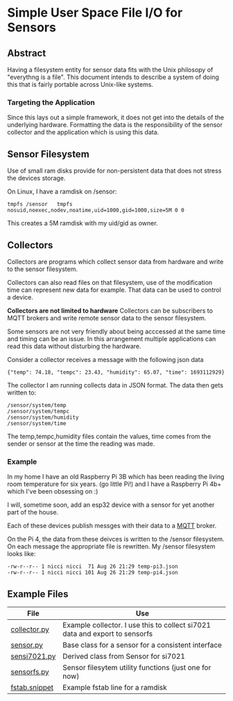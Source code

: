 # Simple User Space File I/O for Sensors

## Abstract
Having a filesystem entity for sensor data fits with the Unix philosopy of "everythng is a file". This document intends to describe a system of doing this that is fairly portable across Unix-like systems. 

### Targeting the Application
Since this lays out a simple framework, it does not get into the details of the underlying hardware. Formatting the data is the responsibility of the sensor collector and the application which is using this data. 

## Sensor Filesystem
Use of small ram disks provide for non-persistent data that does not stress the devices storage. 

On Linux, I have a ramdisk on /sensor:
```
tmpfs /sensor	tmpfs nosuid,noexec,nodev,noatime,uid=1000,gid=1000,size=5M 0 0
```

This creates a 5M ramdisk with my uid/gid as owner.


## Collectors
Collectors are programs which collect sensor data from hardware and write to the sensor filesystem.

Collectors can also read files on that filesystem, use of the modification time can represent new data for example. That data can be used to control a device. 

**Collectors are not limited to hardware**
Collectors can be subscribers to MQTT brokers and write remote sensor data to the sensor filesystem.

Some sensors are not very friendly about being acccessed at the same time and timing can be an issue. In this arrangement multiple applications can read this data without disturbing the hardware. 

Consider a collector receives a message with the following json data
```
{"temp": 74.18, "tempc": 23.43, "humidity": 65.07, "time": 1693112929}
```
The collector I am running collects data in JSON format. The data then gets written to: 

```
/sensor/system/temp
/sensor/system/tempc
/sensor/system/humidity
/sensor/system/time
```
The temp,tempc,humidity files contain the values, time comes from the sender or sensor at the time the reading was made. 

### Example
In my home I have an old Raspberry Pi 3B which has been reading the living room temperature for six years. (go little Pi!) and I have a Raspberry Pi 4b+ which I've been obsessing on :) 

I will, sometime soon, add an esp32 device with a sensor for yet another part of the house. 

Each of these devices publish messges with their data to a [MQTT](https://mqtt.org) broker. 

On the Pi 4, the data from these deivces is written to the /sensor filesystem. On each message the appropriate file is rewritten.
My /sensor filesystem looks like:

```
-rw-r--r-- 1 nicci nicci  71 Aug 26 21:29 temp-pi3.json
-rw-r--r-- 1 nicci nicci 101 Aug 26 21:29 temp-pi4.json
```

## Example Files

|File|Use
-----|-----------------
[collector.py](collector.py)|Example collector. I use this to collect si7021 data and export to sensorfs
[sensor.py](sensor.py)|Base class for a sensor for a consistent interface
[sensi7021.py](sensi7021.py)|Derived class from Sensor for si7021
[sensorfs.py](sensorfs.py)|Sensor filesytem utility functions (just one for now)
[fstab.snippet](fstab.snippet)|Example fstab line for a ramdisk